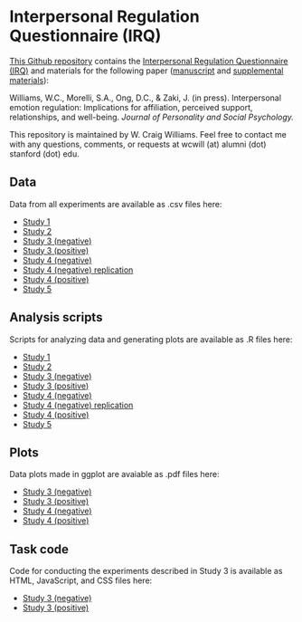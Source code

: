 # Interpersonal Regulation Questionnaire (IRQ)

[This Github repository](https://github.com/wcwill/InterpersonalRegulationQuestionnaire) contains the [Interpersonal Regulation Questionnaire (IRQ)](https://github.com/wcwill/InterpersonalRegulationQuestionnaire/blob/master/IRQ_01_2018.pdf) and materials for the following paper ([manuscript](http://ssnl.stanford.edu/download/file/fid/756) and [supplemental materials](http://ssnl.stanford.edu/sites/default/files/data/IRQ.zip)):

Williams, W.C., Morelli, S.A., Ong, D.C., & Zaki, J. (in press). Interpersonal emotion regulation: Implications for affiliation, perceived support, relationships, and well-being. <i>Journal of Personality and Social Psychology.</i>

This repository is maintained by W. Craig Williams. Feel free to contact me with any questions, comments, or requests at wcwill (at) alumni (dot) stanford (dot) edu.

## Data

Data from all experiments are available as .csv files here:
  - [Study 1](https://github.com/wcwill/InterpersonalRegulationQuestionnaire/tree/master/study1/data)
  - [Study 2](https://github.com/wcwill/InterpersonalRegulationQuestionnaire/tree/master/study2/data)
  - [Study 3 (negative)](https://github.com/wcwill/InterpersonalRegulationQuestionnaire/tree/master/study3_negative/data)
  - [Study 3 (positive)](https://github.com/wcwill/InterpersonalRegulationQuestionnaire/tree/master/study3_positive/data)
  - [Study 4 (negative)](https://github.com/wcwill/InterpersonalRegulationQuestionnaire/tree/master/study4_negative/data)
  - [Study 4 (negative) replication](https://github.com/wcwill/InterpersonalRegulationQuestionnaire/tree/master/study4_negative_replication/data)
  - [Study 4 (positive)](https://github.com/wcwill/InterpersonalRegulationQuestionnaire/tree/master/study4_positive/data)
  - [Study 5](https://github.com/wcwill/InterpersonalRegulationQuestionnaire/tree/master/study5/data)

## Analysis scripts

Scripts for analyzing data and generating plots are available as .R files here:
  - [Study 1](https://github.com/wcwill/InterpersonalRegulationQuestionnaire/tree/master/study1/scripts)
  - [Study 2](https://github.com/wcwill/InterpersonalRegulationQuestionnaire/tree/master/study2/scripts)
  - [Study 3 (negative)](https://github.com/wcwill/InterpersonalRegulationQuestionnaire/tree/master/study3_negative/scripts)
  - [Study 3 (positive)](https://github.com/wcwill/InterpersonalRegulationQuestionnaire/tree/master/study3_positive/scripts)
  - [Study 4 (negative)](https://github.com/wcwill/InterpersonalRegulationQuestionnaire/tree/master/study4_negative/scripts)
  - [Study 4 (negative) replication](https://github.com/wcwill/InterpersonalRegulationQuestionnaire/tree/master/study4_negative_replication/scripts)
  - [Study 4 (positive)](https://github.com/wcwill/InterpersonalRegulationQuestionnaire/tree/master/study4_positive/scripts)
  - [Study 5](https://github.com/wcwill/InterpersonalRegulationQuestionnaire/tree/master/study5/scripts)

## Plots

Data plots made in ggplot are avaiable as .pdf files here:
  - [Study 3 (negative)](https://github.com/wcwill/InterpersonalRegulationQuestionnaire/tree/master/study3_negative/plots)
  - [Study 3 (positive)](https://github.com/wcwill/InterpersonalRegulationQuestionnaire/tree/master/study3_positive/plots)
  - [Study 4 (negative)](https://github.com/wcwill/InterpersonalRegulationQuestionnaire/tree/master/study4_negative/plots)
  - [Study 4 (positive)](https://github.com/wcwill/InterpersonalRegulationQuestionnaire/tree/master/study4_positive/plots)

## Task code

Code for conducting the experiments described in Study 3 is available as HTML, JavaScript, and CSS files here:
  - [Study 3 (negative)](https://github.com/wcwill/InterpersonalRegulationQuestionnaire/tree/master/study3_negative/task)
  - [Study 3 (positive)](https://github.com/wcwill/InterpersonalRegulationQuestionnaire/tree/master/study3_positive/task)
